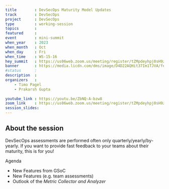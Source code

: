 ```yaml
---
title        : DevSecOps Maturity Model Updates
track        : DevSecOps
project      : DevSecOps
type         : working-session
topics       : 
featured     :
event        : mini-summit
when_year    : 2023
when_month   : Oct
when_day     : Fri
when_time    : WS-15-16
hey_summit   : https://us06web.zoom.us/meeting/register/tZMpdeyhpj0sH9z34Xu-JPwt1KGX9nR4poPD
banner       : https://media.licdn.com/dms/image/D4D22AQHit37Im1TJVA/feedshare-shrink_1280/0/1694787751472?e=1700092800&v=beta&t=EREICYht0859-bWjMuek-edFKVSZtTRsncK_4pkqiaE
#status      : 
description  :
organizers   :
    - Timo Pagel
    - Prakarsh Gupta
    
youtube_link : https://youtu.be/ZbNQ-A-bzw8
zoom_link    : https://us06web.zoom.us/meeting/register/tZMpdeyhpj0sH9z34Xu-JPwt1KGX9nR4poPD
session_slides:
---
```


## About the session
DevSecOps assessments are performed often only quarterly/yearly/by-yearly. If you want to provide fast feedback to your teams about their maturity, this is for you!

Agenda
- New Features from GSoC
- New Features (e.g. team assessments)
- Outlook of the _Metric Collector and Analyzer_

